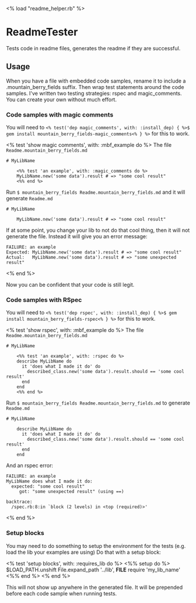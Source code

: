 <% load "readme_helper.rb" %>
# ReadmeTester

Tests code in readme files, generates the readme if they are successful.

## Usage

When you have a file with embedded code samples, rename it to include a .mountain_berry_fields suffix.
Then wrap test statements around the code samples. I've written two testing strategies: rspec and magic_comments.
You can create your own without much effort.


### Code samples with magic comments

You will need to
`<% test('dep magic_comments', with: :install_dep) { %>$ gem install mountain_berry_fields-magic_comments<% } %>`
for this to work.

<% test 'show magic comments', with: :mbf_example do %>
The file `Readme.mountain_berry_fields.md`

    # MyLibName

        <%% test 'an example', with: :magic_comments do %>
        MyLibName.new('some data').result # => "some cool result"
        <%% end %>

Run `$ mountain_berry_fields Readme.mountain_berry_fields.md` and it will generate `Readme.md`

    # MyLibName

        MyLibName.new('some data').result # => "some cool result"

If at some point, you change your lib to not do that cool thing, then it will not generate the file.  Instead it will give you an error message:

    FAILURE: an example
    Expected: MyLibName.new('some data').result # => "some cool result"
    Actual:   MyLibName.new('some data').result # => "some unexpected result"
<% end %>

Now you can be confident that your code is still legit.

### Code samples with RSpec

You will need to
`<% test('dep rspec', with: :install_dep) { %>$ gem install mountain_berry_fields-rspec<% } %>`
for this to work.

<% test 'show rspec', with: :mbf_example do %>
The file `Readme.mountain_berry_fields.md`

    # MyLibName

        <%% test 'an example', with: :rspec do %>
        describe MyLibName do
          it 'does what I made it do' do
            described_class.new('some data').result.should == 'some cool result'
          end
        end
        <%% end %>

Run `$ mountain_berry_fields Readme.mountain_berry_fields.md` to generate `Readme.md`

    # MyLibName

        describe MyLibName do
          it 'does what I made it do' do
            described_class.new('some data').result.should == 'some cool result'
          end
        end

And an rspec error:

    FAILURE: an example
    MyLibName does what I made it do:
      expected: "some cool result"
         got: "some unexpected result" (using ==)

    backtrace:
      /spec.rb:8:in `block (2 levels) in <top (required)>'
<% end %>

### Setup blocks

You may need to do something to setup the environment for the tests (e.g. load the lib your examples are using)
Do that with a setup block:

<% test 'setup blocks', with: :requires_lib do %>
    <%% setup do %>
    $LOAD_PATH.unshift File.expand_path '../lib', __FILE__
    require 'my_lib_name'
    <%% end %>
<% end %>

This will not show up anywhere in the generated file. It will be prepended before each code sample when running tests.

